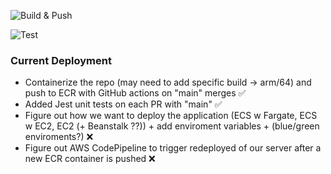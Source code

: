 ![Build & Push](https://github.com/Western-CookIQ/CookIQ-Services-Express/actions/workflows/main.yml/badge.svg)

![Test](https://github.com/Western-CookIQ/CookIQ-Services-Express/actions/workflows/test.yml/badge.svg)

### Current Deployment
- Containerize the repo (may need to add specific build -> arm/64) and push to ECR with GitHub actions on "main" merges ✅
- Added Jest unit tests on each PR with "main" ✅
- Figure out how we want to deploy the application (ECS w Fargate, ECS w EC2, EC2 (+ Beanstalk ??)) + add enviroment variables + (blue/green enviroments?) ❌
- Figure out AWS CodePipeline to trigger redeployed of our server after a new ECR container is pushed  ❌
